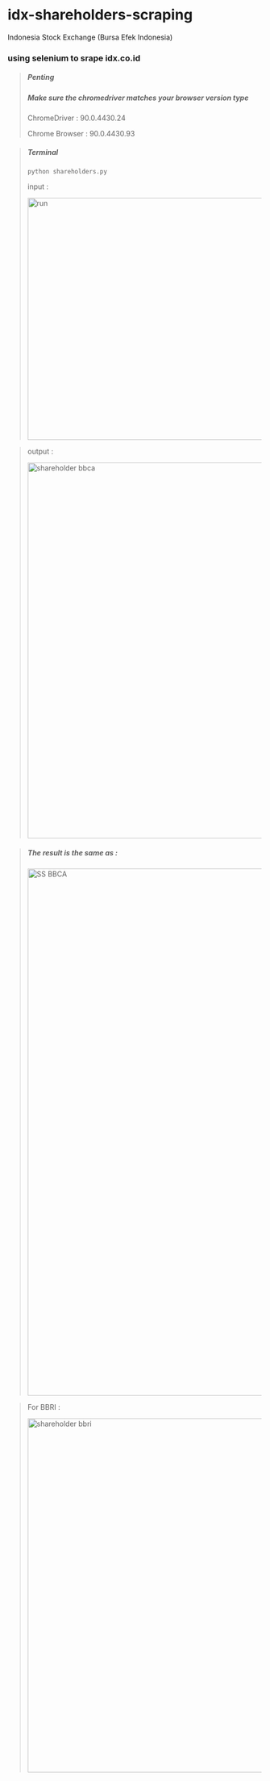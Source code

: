 # idx-shareholders-scraping
Indonesia Stock Exchange (Bursa Efek Indonesia)




###  using selenium to srape idx.co.id

> ##### Penting
> 
> ##### Make sure the chromedriver matches your browser version type
>  ChromeDriver : 90.0.4430.24
>  
>  Chrome Browser : 90.0.4430.93

> ##### Terminal
>`python shareholders.py` 
>
> input : 
> 
>
> <img width="480" alt="run" src="https://user-images.githubusercontent.com/3155098/116805232-30894280-ab4f-11eb-848e-8e15be87f5cb.png">

> 
>
> output : 
> 
>
> <img width="745" alt="shareholder bbca" src="https://user-images.githubusercontent.com/3155098/116805292-865dea80-ab4f-11eb-85c0-ba0a3e4b2ab6.png">

>
> ##### The result is the same as :
> 
>
> <img width="1045" alt="SS BBCA" src="https://user-images.githubusercontent.com/3155098/116805344-1e5bd400-ab50-11eb-864d-c707263dcb06.png">

>
>
>
>
> For BBRI : 
> 
>
><img width="702" alt="shareholder bbri" src="https://user-images.githubusercontent.com/3155098/116805355-35022b00-ab50-11eb-92e6-01073d745af3.png">

